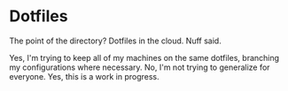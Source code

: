Dotfiles
========

The point of the directory? Dotfiles in the cloud. Nuff said.

Yes, I'm trying to keep all of my machines on the same dotfiles, branching my configurations where necessary. No, I'm not trying to generalize for everyone. Yes, this is a work in progress.
